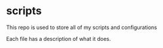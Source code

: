 # scripts
<p>This repo is used to store all of my scripts and configurations</p>
<p>Each file has a description of what it does.</p>
